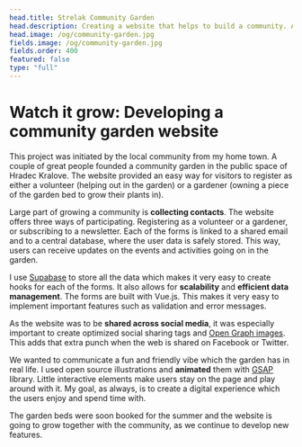 ```yaml
---
head.title: Strelak Community Garden
head.description: Creating a website that helps to build a community. A heartwarming work.
head.image: /og/community-garden.jpg
fields.image: /og/community-garden.jpg
fields.order: 400
featured: false
type: "full"
---
```


# Watch it grow: Developing a community garden website

This project was initiated by the local community from my home town. A couple of great people founded a community garden in the public space of Hradec Kralove. The website provided an easy way for visitors to register as either a volunteer (helping out in the garden) or a gardener (owning a piece of the garden bed to grow their plants in).

Large part of growing a community is **collecting contacts**. The website offers three ways of participating. Registering as a volunteer or a gardener, or subscribing to a newsletter. Each of the forms is linked to a shared email and to a central database, where the user data is safely stored. This way, users can receive updates on the events and activities going on in the garden.

I use [Supabase](https://supabase.com/) to store all the data which makes it very easy to create hooks for each of the forms. It also allows for **scalability** and **efficient data management**. The forms are built with Vue.js. This makes it very easy to implement important features such as validation and error messages.

As the website was to be **shared across social media**, it was especially important to create optimized social sharing tags and [Open Graph images](https://css-tricks.com/essential-meta-tags-social-media/). This adds that extra punch when the web is shared on Facebook or Twitter.

We wanted to communicate a fun and friendly vibe which the garden has in real life. I used open source illustrations and **animated** them with [GSAP](https://greensock.com/) library. Little interactive elements make users stay on the page and play around with it. My goal, as always, is to create a digital experience which the users enjoy and spend time with.

The garden beds were soon booked for the summer and the website is going to grow together with the community, as we continue to develop new features.

